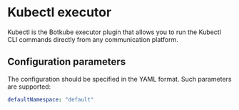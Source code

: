 # Kubectl executor

Kubectl is the Botkube executor plugin that allows you to run the Kubectl CLI commands directly from any communication platform.

## Configuration parameters

The configuration should be specified in the YAML format. Such parameters are supported:

```yaml
defaultNamespace: "default"
```
